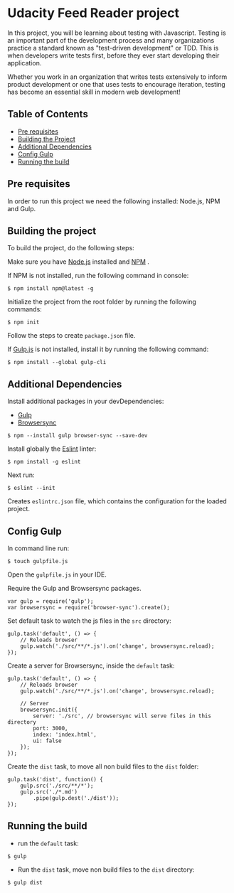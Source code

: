 # Udacity Feed Reader project

In this project, you will be learning about testing with Javascript. Testing is an important part of the development process and many organizations practice a standard known as "test-driven development" or TDD. This is when developers write tests first, before they ever start developing their application.

Whether you work in an organization that writes tests extensively to inform product development or one that uses tests to encourage iteration, testing has become an essential skill in modern web development!

## Table of Contents
* [Pre requisites](#pre-requisites)
* [Building the Project](#building-the-project)
* [Additional Dependencies](#additional-dependencies)
* [Config Gulp](#config-gulp)
* [Running the build](#running-the-build)

## Pre requisites

In order to run this project we need the following installed: Node.js, NPM and Gulp.

## Building the project

To build the project, do the following steps:

Make sure you have [Node.js](https://nodejs.org/en/) installed and [NPM](https://www.npmjs.com/get-npm) .

If NPM is not installed, run the following command in console: 

```
$ npm install npm@latest -g
```

Initialize the project from the root folder by running the following commands:

```
$ npm init
```
Follow the steps to create `package.json` file.

If [Gulp.js](https://github.com/gulpjs/gulp/blob/v3.9.1/docs/getting-started.md) is not installed, install it by running the following command:

```
$ npm install --global gulp-cli
```
## Additional Dependencies

 Install additional packages in your devDependencies:

* [Gulp](https://www.npmjs.com/package/gulp)
* [Browsersync](https://www.npmjs.com/package/browser-sync) 

```
$ npm --install gulp browser-sync --save-dev
```


Install globally the [Eslint](https://www.npmjs.com/package/eslint) linter:


```
$ npm install -g eslint
```


Next run:

```
$ eslint --init
```

Creates `eslintrc.json` file, which contains the configuration for the loaded project.

## Config Gulp

In command line run:

```
$ touch gulpfile.js
```

Open the `gulpfile.js` in your IDE.

Require the Gulp and Browsersync packages.

```
var gulp = require('gulp');
var browsersync = require('browser-sync').create();
```

Set default task to watch the js files in the `src` directory:

```
gulp.task('default', () => {
	// Reloads browser
	gulp.watch('./src/**/*.js').on('change', browsersync.reload);
});
```

Create a server for Browsersync, inside the `default` task:

```
gulp.task('default', () => {
	// Reloads browser
	gulp.watch('./src/**/*.js').on('change', browsersync.reload);

	// Server
	browsersync.init({
		server: './src', // browsersync will serve files in this directory
		port: 3000,
		index: 'index.html',
		ui: false
	});
});
```

Create the `dist` task, to move all non build files to the `dist` folder:

```
gulp.task('dist', function() {
	gulp.src('./src/**/*');
	gulp.src('./*.md')
		.pipe(gulp.dest('./dist'));
});
```

## Running the build

* run the `default` task:

```
$ gulp
```

* Run the `dist` task, move non build files to the `dist` directory:

```
$ gulp dist
```
